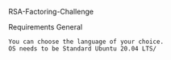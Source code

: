 RSA-Factoring-Challenge

Requirements
General

    You can choose the language of your choice.
    OS needs to be Standard Ubuntu 20.04 LTS/


